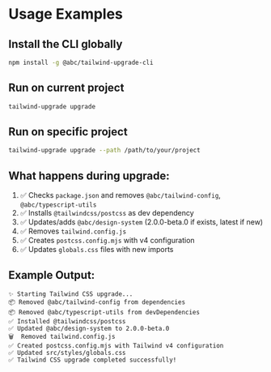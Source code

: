 # Usage Examples

## Install the CLI globally
```bash
npm install -g @abc/tailwind-upgrade-cli
```

## Run on current project
```bash
tailwind-upgrade upgrade
```

## Run on specific project
```bash
tailwind-upgrade upgrade --path /path/to/your/project
```

## What happens during upgrade:

1. ✅ Checks `package.json` and removes `@abc/tailwind-config`, `@abc/typescript-utils`
2. ✅ Installs `@tailwindcss/postcss` as dev dependency
3. ✅ Updates/adds `@abc/design-system` (2.0.0-beta.0 if exists, latest if new)
4. ✅ Removes `tailwind.config.js`
5. ✅ Creates `postcss.config.mjs` with v4 configuration
6. ✅ Updates `globals.css` files with new imports

## Example Output:
```
✨ Starting Tailwind CSS upgrade...
📦 Removed @abc/tailwind-config from dependencies
📦 Removed @abc/typescript-utils from devDependencies
✅ Installed @tailwindcss/postcss
✅ Updated @abc/design-system to 2.0.0-beta.0
🗑️  Removed tailwind.config.js
✅ Created postcss.config.mjs with Tailwind v4 configuration
✅ Updated src/styles/globals.css
✅ Tailwind CSS upgrade completed successfully!
```
